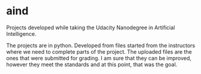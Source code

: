 # aind

Projects developed while taking the Udacity Nanodegree in Artificial Intelligence.

The projects are in python. Developed from files started from the instructors where we need to complete parts of the project.
The uploaded files are the ones that were submitted for grading. I am sure that they can be improved, however they meet the standards and at this point, that was the goal.
